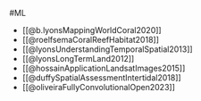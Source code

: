 #ML

- [[@b.lyonsMappingWorldCoral2020]]
- [[@roelfsemaCoralReefHabitat2018]]
- [[@lyonsUnderstandingTemporalSpatial2013]]
- [[@lyonsLongTermLand2012]]
- [[@hossainApplicationLandsatImages2015]]
- [[@duffySpatialAssessmentIntertidal2018]]
- [[@oliveiraFullyConvolutionalOpen2023]]
